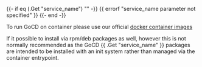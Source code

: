 {{- if eq (.Get "service_name") "" -}}
{{ errorf "service_name parameter not specified" }}
{{- end -}}

To run GoCD on container please use our official [docker container images](https://hub.docker.com/u/gocd)

If it possible to install via rpm/deb packages as well, however this is not normally recommended as
the GoCD {{ .Get "service_name" }} packages are intended to be installed with an init system rather than
managed via the container entrypoint.
